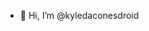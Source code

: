 - 👋 Hi, I’m @kyledaconesdroid

<!---
kyledaconesdroid/kyledaconesdroid is a ✨ special ✨ repository because its `README.md` (this file) appears on your GitHub profile.
You can click the Preview link to take a look at your changes.
--->
